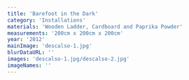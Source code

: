 ```yaml
---
title: 'Barefoot in the Dark'
category: 'Installations'
materials: 'Wooden Ladder, Cardboard and Paprika Powder'
measurements: '200cm x 200cm x 200cm'
year: '2012'
mainImage: 'descalso-1.jpg'
blurDataURL: ''
images: 'descalso-1.jpg/descalso-2.jpg'
imageNames: ''
---
```


